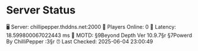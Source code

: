 # Server Status

🖥 Server: chillipepper.thddns.net:2000
👥 Players Online: 0
📶 Latency: 18.599800067022443 ms
📝 MOTD: §9Beyond Depth Ver 10.9.7§r
§7Powerd By ChilliPepper :3§r
⏰ Last Checked: 2025-06-04 23:00:49
